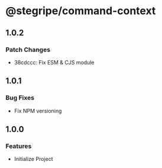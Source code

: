 # @stegripe/command-context

## 1.0.2

### Patch Changes

-   38cdccc: Fix ESM & CJS module

## 1.0.1

### Bug Fixes

-   Fix NPM versioning

## 1.0.0

### Features

-   Initialize Project
